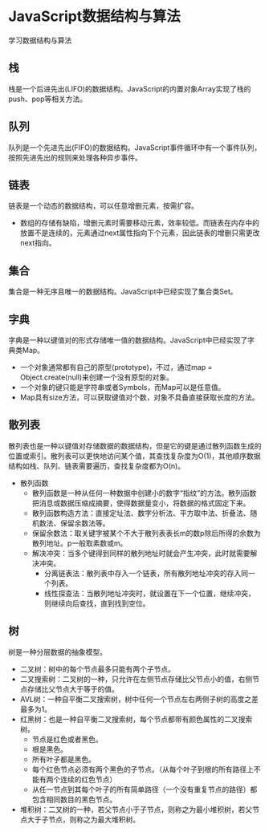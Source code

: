 # JavaScript数据结构与算法
学习数据结构与算法
## 栈
栈是一个后进先出(LIFO)的数据结构。JavaScript的内置对象Array实现了栈的push、pop等相关方法。
## 队列
队列是一个先进先出(FIFO)的数据结构。JavaScript事件循环中有一个事件队列，按照先进先出的规则来处理各种异步事件。
## 链表
链表是一个动态的数据结构，可以任意增删元素，按需扩容。
- 数组的存储有缺陷，增删元素时需要移动元素，效率较低。而链表在内存中的放置不是连续的，元素通过next属性指向下个元素，因此链表的增删只需更改next指向。
## 集合
集合是一种无序且唯一的数据结构。JavaScript中已经实现了集合类Set。
## 字典
字典是一种以键值对的形式存储唯一值的数据结构。JavaScript中已经实现了字典类Map。
- 一个对象通常都有自己的原型(prototype)，不过，通过map = Object.create(null)来创建一个没有原型的对象。
- 一个对象的键只能是字符串或者Symbols，而Map可以是任意值。
- Map具有size方法，可以获取键值对个数，对象不具备直接获取长度的方法。
## 散列表
散列表也是一种以键值对存储数据的数据结构，但是它的键是通过散列函数生成的位置或索引。散列表可以更快地访问某个值，其查找复杂度为O(1)，其他顺序数据结构如栈、队列、链表需要遍历，查找复杂度都为O(n)。
- 散列函数
  - 散列函数是一种从任何一种数据中创建小的数字“指纹”的方法。散列函数把消息或数据压缩成摘要，使得数据量变小，将数据的格式固定下来。
  - 散列函数构造方法：直接定址法、数字分析法、平方取中法、折叠法、随机数法、保留余数法等。
  - 保留余数法：取关键字被某个不大于散列表表长m的数p除后所得的余数为散列地址。p一般取素数或m。
  - 解决冲突：当多个键得到同样的散列地址时就会产生冲突，此时就需要解决冲突。
    - 分离链表法：散列表中存入一个链表，所有散列地址冲突的存入同一个列表。
    - 线性探查法：当散列地址冲突时，就设置在下一个位置，继续冲突，则继续向后查找，直到找到空位。
## 树
树是一种分层数据的抽象模型。
- 二叉树：树中的每个节点最多只能有两个子节点。
- 二叉搜索树：二叉树的一种，只允许在左侧节点存储比父节点小的值，右侧节点存储比父节点大于等于的值。
- AVL树：一种自平衡二叉搜索树，树中任何一个节点左右两侧子树的高度之差最多为1。
- 红黑树：也是一种自平衡二叉搜索树，每个节点都带有颜色属性的二叉搜索树。
  - 节点是红色或者黑色。
  - 根是黑色。
  - 所有叶子都是黑色。
  - 每个红色节点必须有两个黑色的子节点。（从每个叶子到根的所有路径上不能有两个连续的红色节点）
  - 从任一节点到其每个叶子的所有简单路径（一个没有重复节点的路径）都包含相同数目的黑色节点。
- 堆积树：二叉树的一种，若父节点小于子节点，则称之为最小堆积树，若父节点大于子节点，则称之为最大堆积树。